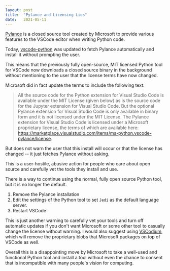 ```yaml
---
layout: post
title:  "Pylance and Licensing Lies"
date:   2021-05-11
---
```


[Pylance](https://github.com/microsoft/pylance-release) is a closed source tool created by Microsoft to provide various features to the VSCode editor when writing Python code.

Today, [vscode-python](https://github.com/Microsoft/vscode-python) was updated to fetch Pylance automatically and install it without prompting the user.

This means that the previously fully open-source, MIT licensed Python tool for VSCode now downloads a closed source binary in the background without mentioning to the user that the license terms have now changed.

Microsoft did in fact update the terms to include the following text:

> All the source code for the Python extension for Visual Studio Code is available under the MIT License (given below) as is the source code for the Jupyter extension for Visual Studio Code. But the optional Pylance extension for Visual Studio Code is only available in binary form and it is not licensed under the MIT License. The Pylance extension for Visual Studio Code is licensed under a Microsoft proprietary license, the terms of which are available here: https://marketplace.visualstudio.com/items/ms-python.vscode-pylance/license.

But does not warn the user that this install will occur or that the license has changed -- it just fetches Pylance without asking.

This is a user-hostile, abusive action for people who care about open source and carefully vet the tools they install and use.

There is a way to continue using the normal, fully open source Python tool, but it is no longer the default.

1. Remove the Pylance installation
2. Edit the settings of the Python tool to set `Jedi` as the default language server.
3. Restart VSCode

This is just another warning to carefully vet your tools and turn off automatic updates if you don't want Microsoft or some other tool to casually change the license without warning. I would also suggest using [VSCodium](https://vscodium.com/), which will remove the proprietary blobs that Microsoft packages on top of VSCode as well.

Overall this is a disappointing move by Microsoft to take a well-used and functional Python tool and install a tool without even the chance to consent that is incompatible with many people's vision for computing.
